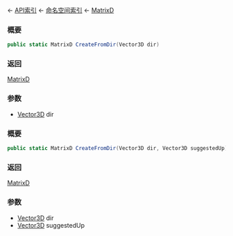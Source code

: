 ← [API索引](Api-Index) ← [命名空间索引](Namespace-Index) ← [MatrixD](VRageMath.MatrixD)

### 概要

```csharp
public static MatrixD CreateFromDir(Vector3D dir)
```

### 返回

[MatrixD](VRageMath.MatrixD)

### 参数

* [Vector3D](VRageMath.Vector3D) dir
### 概要

```csharp
public static MatrixD CreateFromDir(Vector3D dir, Vector3D suggestedUp)
```

### 返回

[MatrixD](VRageMath.MatrixD)

### 参数

* [Vector3D](VRageMath.Vector3D) dir
* [Vector3D](VRageMath.Vector3D) suggestedUp
